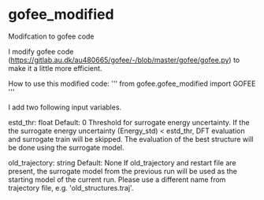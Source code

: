 # gofee_modified
Modifcation to gofee code

I modify gofee code (https://gitlab.au.dk/au480665/gofee/-/blob/master/gofee/gofee.py) to make it a little more efficient. 


How to use this modified code:
'''
from gofee.gofee_modified import GOFEE
'''

I add two following input variables. 

estd_thr: float
        Default: 0
        Threshold for surrogate energy uncertainty. 
        If the the surrogate energy uncertainty (Energy_std) < estd_thr, DFT evaluation and surrogate train will be skipped. The evaluation of the best structure will be done using the surrogate model. 
  
old_trajectory: string
        Default: None
        If old_trajectory and restart file are present, the surrogate model from the previous run will be used as the starting model of the current run. Please use a different name from trajectory file, e.g. 'old_structures.traj'. 
